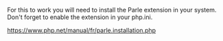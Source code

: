 For this to work you will need to install the Parle extension in your system. Don't forget
to enable the extension in your php.ini.

https://www.php.net/manual/fr/parle.installation.php
